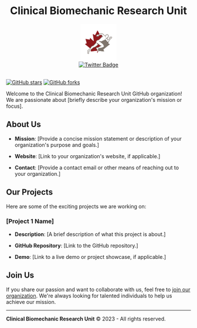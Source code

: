 <div id="header" align="center">
  <h1>Clinical Biomechanic Research Unit</h1>
  <img src="profile/media/TWITTER_PROFILE_ICON-removebg-preview.png" width="100"/>
</div>


<div id="badges" align="center">
  <a href="https://twitter.com/CBRUottawa">
    <img src="https://img.shields.io/badge/Twitter-blue?style=for-the-badge&logo=twitter&logoColor=white" alt="Twitter Badge"/>
  </a>
  <br />
  <img src="https://komarev.com/ghpvc/?username=Clinical-Biomechanics-Research-Unit&style=flat-square&color=blue" alt=""/>
</div>

[![GitHub stars](https://img.shields.io/github/stars/your-org-name/your-repo-name)](https://github.com/your-org-name)
[![GitHub forks](https://img.shields.io/github/forks/your-org-name/your-repo-name)](https://github.com/your-org-name)

Welcome to the Clinical Biomechanic Research Unit GitHub organization! We are passionate about [briefly describe your organization's mission or focus].

## About Us

- **Mission**: [Provide a concise mission statement or description of your organization's purpose and goals.]

- **Website**: [Link to your organization's website, if applicable.]

- **Contact**: [Provide a contact email or other means of reaching out to your organization.]

## Our Projects

Here are some of the exciting projects we are working on:

### [Project 1 Name]

- **Description**: [A brief description of what this project is about.]

- **GitHub Repository**: [Link to the GitHub repository.]

- **Demo**: [Link to a live demo or project showcase, if applicable.]

## Join Us

If you share our passion and want to collaborate with us, feel free to [join our organization](https://github.com/your-org-name). We're always looking for talented individuals to help us achieve our mission.


---

**Clinical Biomechanic Research Unit** &copy; 2023 - All rights reserved.

<!---




Welcome to the Github page of the CBRU
<!---## 📊 GitHub Stats:
![GitHub top language](https://img.shields.io/github/languages/top/Clinical-Biomechanics-Research-Unit)

